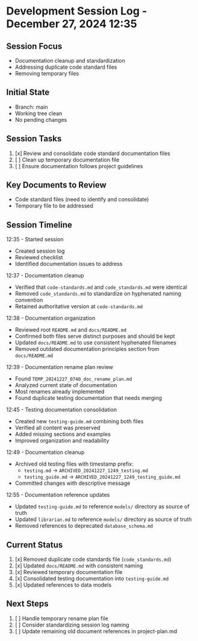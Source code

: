 # Development Session Log - December 27, 2024 12:35

## Session Focus
- Documentation cleanup and standardization
- Addressing duplicate code standard files
- Removing temporary files

## Initial State
- Branch: main
- Working tree clean
- No pending changes

## Session Tasks
1. [x] Review and consolidate code standard documentation files
2. [ ] Clean up temporary documentation file
3. [ ] Ensure documentation follows project guidelines

## Key Documents to Review
- Code standard files (need to identify and consolidate)
- Temporary file to be addressed

## Session Timeline
12:35 - Started session
- Created session log
- Reviewed checklist
- Identified documentation issues to address

12:37 - Documentation cleanup
- Verified that `code-standards.md` and `code_standards.md` were identical
- Removed `code_standards.md` to standardize on hyphenated naming convention
- Retained authoritative version at `code-standards.md`

12:38 - Documentation organization
- Reviewed root `README.md` and `docs/README.md`
- Confirmed both files serve distinct purposes and should be kept
- Updated `docs/README.md` to use consistent hyphenated filenames
- Removed outdated documentation principles section from `docs/README.md`

12:39 - Documentation rename plan review
- Found `TEMP_20241227_0740_doc_rename_plan.md`
- Analyzed current state of documentation
- Most renames already implemented
- Found duplicate testing documentation that needs merging

12:45 - Testing documentation consolidation
- Created new `testing-guide.md` combining both files
- Verified all content was preserved
- Added missing sections and examples
- Improved organization and readability

12:49 - Documentation cleanup
- Archived old testing files with timestamp prefix:
  - `testing.md` -> `ARCHIVED_20241227_1249_testing.md`
  - `testing_guide.md` -> `ARCHIVED_20241227_1249_testing_guide.md`
- Committed changes with descriptive message

12:55 - Documentation reference updates
- Updated `testing-guide.md` to reference `models/` directory as source of truth
- Updated `librarian.md` to reference `models/` directory as source of truth
- Removed references to deprecated `database_schema.md`

## Current Status
1. [x] Removed duplicate code standards file (`code_standards.md`)
2. [x] Updated `docs/README.md` with consistent naming
3. [x] Reviewed temporary documentation file
4. [x] Consolidated testing documentation into `testing-guide.md`
5. [x] Updated references to data models

## Next Steps
1. [ ] Handle temporary rename plan file
2. [ ] Consider standardizing session log naming
3. [ ] Update remaining old document references in project-plan.md
